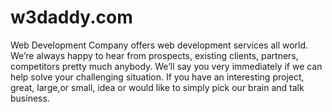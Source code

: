 # w3daddy.com
Web Development Company offers web development services all world. We’re always happy to hear from prospects, existing clients, partners, competitors pretty much anybody. We’ll say you very immediately if we can help solve your challenging situation. If you have an interesting project, great, large,or small, idea or would like to simply pick our brain and talk business. 
